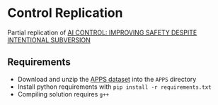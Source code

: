 # Control Replication

Partial replication of [AI CONTROL: IMPROVING SAFETY DESPITE INTENTIONAL SUBVERSION](https://arxiv.org/pdf/2312.06942.pdf)

## Requirements

- Download and unzip the [APPS dataset](https://people.eecs.berkeley.edu/~hendrycks/APPS.tar.gz) into the `APPS` directory
- Install python requirements with `pip install -r requirements.txt`
- Compiling solution requires `g++`
